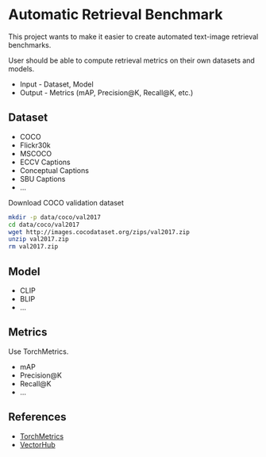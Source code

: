 
# Automatic Retrieval Benchmark

This project wants to make it easier to create automated text-image retrieval benchmarks.

User should be able to compute retrieval metrics on their own datasets and models.

- Input - Dataset, Model
- Output - Metrics (mAP, Precision@K, Recall@K, etc.)

## Dataset

- COCO
- Flickr30k
- MSCOCO
- ECCV Captions
- Conceptual Captions
- SBU Captions
- ...

Download COCO validation dataset

```bash
mkdir -p data/coco/val2017
cd data/coco/val2017
wget http://images.cocodataset.org/zips/val2017.zip
unzip val2017.zip
rm val2017.zip
```

## Model

- CLIP
- BLIP
- ...


## Metrics
Use TorchMetrics.

- mAP
- Precision@K
- Recall@K
- ...


## References

- [TorchMetrics](https://torchmetrics.readthedocs.io/en/latest/)
- [VectorHub](https://github.com/superlinked/VectorHub/blob/main/research/vision-research/readme.md)
